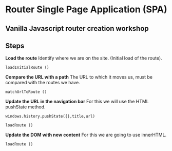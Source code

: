 # Router Single Page Application (SPA)

## Vanilla Javascript router creation workshop

## Steps 

**Load the route**
	Identify where we are on the site. (Initial load of the route).
		
    loadInitialRoute ()

**Compare the URL with a path**
The URL to which it moves us, must be compared with the routes we have.

    matchUrlToRoute ()

**Update the URL in the navigation bar**
For this we will use the HTML pushState method. 

`windows.history.pushState({},title,url)`

    loadRoute ()
    
**Update the DOM with new content**
For this we are going to use innerHTML.

    loadRoute ()


